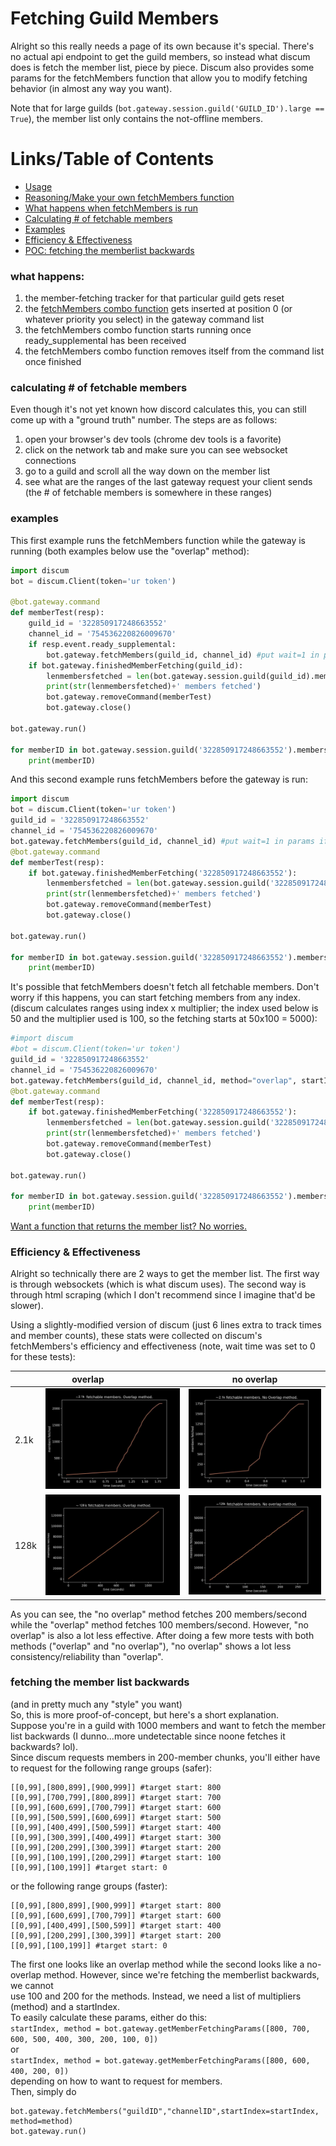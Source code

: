 # Fetching Guild Members
Alright so this really needs a page of its own because it's special. There's no actual api endpoint to get the guild members, so instead what discum does is fetch the member list, piece by piece. Discum also provides some params for the fetchMembers function that allow you to modify fetching behavior (in almost any way you want).      
    
Note that for large guilds (```bot.gateway.session.guild('GUILD_ID').large == True```), the member list only contains the not-offline members.       

# Links/Table of Contents
- [Usage](#fetch-guild-members)
- [Reasoning/Make your own fetchMembers function](https://arandomnewaccount.gitlab.io/discord-unofficial-docs/lazy_guilds.html)
- [What happens when fetchMembers is run](#what-happens)
- [Calculating # of fetchable members](#calculating--of-fetchable-members)
- [Examples](#examples)
- [Efficiency & Effectiveness](#efficiency--effectiveness)
- [POC: fetching the memberlist backwards](#fetching-the-member-list-backwards)

### what happens:
1) the member-fetching tracker for that particular guild gets reset
2) the [fetchMembers combo function](https://github.com/Merubokkusu/Discord-S.C.U.M/blob/master/discum/gateway/guild/combo.py#L83) gets inserted at position 0 (or whatever priority you select) in the gateway command list
3) the fetchMembers combo function starts running once ready_supplemental has been received
4) the fetchMembers combo function removes itself from the command list once finished

### calculating # of fetchable members
Even though it's not yet known how discord calculates this, you can still come up with a "ground truth" number. The steps are as follows:
1) open your browser's dev tools (chrome dev tools is a favorite)
2) click on the network tab and make sure you can see websocket connections
3) go to a guild and scroll all the way down on the member list
4) see what are the ranges of the last gateway request your client sends (the # of fetchable members is somewhere in these ranges)

### examples

This first example runs the fetchMembers function while the gateway is running (both examples below use the "overlap" method):
```python
import discum
bot = discum.Client(token='ur token')

@bot.gateway.command
def memberTest(resp):
	guild_id = '322850917248663552'
	channel_id = '754536220826009670'
	if resp.event.ready_supplemental:
		bot.gateway.fetchMembers(guild_id, channel_id) #put wait=1 in params if you'd like to wait 1 second inbetween requests
	if bot.gateway.finishedMemberFetching(guild_id):
		lenmembersfetched = len(bot.gateway.session.guild(guild_id).members)
		print(str(lenmembersfetched)+' members fetched')
		bot.gateway.removeCommand(memberTest)
		bot.gateway.close()

bot.gateway.run()

for memberID in bot.gateway.session.guild('322850917248663552').members:
	print(memberID)
```
And this second example runs fetchMembers before the gateway is run:
```python
import discum
bot = discum.Client(token='ur token')
guild_id = '322850917248663552'
channel_id = '754536220826009670'
bot.gateway.fetchMembers(guild_id, channel_id) #put wait=1 in params if you'd like to wait 1 second inbetween requests
@bot.gateway.command
def memberTest(resp):
	if bot.gateway.finishedMemberFetching('322850917248663552'):
		lenmembersfetched = len(bot.gateway.session.guild('322850917248663552').members)
		print(str(lenmembersfetched)+' members fetched')
		bot.gateway.removeCommand(memberTest)
		bot.gateway.close()

bot.gateway.run()

for memberID in bot.gateway.session.guild('322850917248663552').members:
	print(memberID)
```
It's possible that fetchMembers doesn't fetch all fetchable members. Don't worry if this happens, you can start fetching members from any index. (discum calculates ranges using index x multiplier; the index used below is 50 and the multiplier used is 100, so the fetching starts at 50x100 = 5000):
```python
#import discum
#bot = discum.Client(token='ur token')
guild_id = '322850917248663552'
channel_id = '754536220826009670'
bot.gateway.fetchMembers(guild_id, channel_id, method="overlap", startIndex=50, reset=False) #overlap method means multiplier is 100, reset is False because you want to keep previous data
@bot.gateway.command
def memberTest(resp):
	if bot.gateway.finishedMemberFetching('322850917248663552'):
		lenmembersfetched = len(bot.gateway.session.guild('322850917248663552').members)
		print(str(lenmembersfetched)+' members fetched')
		bot.gateway.removeCommand(memberTest)
		bot.gateway.close()

bot.gateway.run()

for memberID in bot.gateway.session.guild('322850917248663552').members:
	print(memberID)
```
[Want a function that returns the member list? No worries.](https://github.com/Merubokkusu/Discord-S.C.U.M/blob/master/examples/gettingGuildMembers.py)


### Efficiency & Effectiveness
Alright so technically there are 2 ways to get the member list. The first way is through websockets (which is what discum uses). The second way is through html scraping (which I don't recommend since I imagine that'd be slower).
  
Using a slightly-modified version of discum (just 6 lines extra to track times and member counts), these stats were collected on discum's fetchMembers's efficiency and effectiveness (note, wait time was set to 0 for these tests):

|      | overlap&nbsp; &nbsp; &nbsp; &nbsp; &nbsp; &nbsp; &nbsp; &nbsp; &nbsp; &nbsp; &nbsp; | no overlap |
|------|---------|------------|
| 2.1k |![a](memberFetchingStats/2100a.jpg)    |![c](memberFetchingStats/2100b.jpg)       |
| 128k |![b](memberFetchingStats/128ka.jpg)    |![d](memberFetchingStats/128kb.jpg)       |

As you can see, the "no overlap" method fetches 200 members/second while the "overlap" method fetches 100 members/second. However, "no overlap" is also a lot less effective. After doing a few more tests with both methods ("overlap" and "no overlap"), "no overlap" shows a lot less consistency/reliability than "overlap".


### fetching the member list backwards
(and in pretty much any "style" you want)       
So, this is more proof-of-concept, but here's a short explanation.         
Suppose you're in a guild with 1000 members and want to fetch the member list backwards (I dunno...more undetectable since noone fetches it backwards? lol).        
   Since discum requests members in 200-member chunks, you'll either have to request for the following range groups (safer):        
   ```
   [[0,99],[800,899],[900,999]] #target start: 800
   [[0,99],[700,799],[800,899]] #target start: 700
   [[0,99],[600,699],[700,799]] #target start: 600
   [[0,99],[500,599],[600,699]] #target start: 500
   [[0,99],[400,499],[500,599]] #target start: 400
   [[0,99],[300,399],[400,499]] #target start: 300
   [[0,99],[200,299],[300,399]] #target start: 200
   [[0,99],[100,199],[200,299]] #target start: 100
   [[0,99],[100,199]] #target start: 0
   ```
   or the following range groups (faster):        
   ```
   [[0,99],[800,899],[900,999]] #target start: 800
   [[0,99],[600,699],[700,799]] #target start: 600
   [[0,99],[400,499],[500,599]] #target start: 400
   [[0,99],[200,299],[300,399]] #target start: 200
   [[0,99],[100,199]] #target start: 0
   ```
   The first one looks like an overlap method while the second looks like a no-overlap method. However, since we're fetching the memberlist backwards, we cannot   
   use 100 and 200 for the methods. Instead, we need a list of multipliers (method) and a startIndex.         
   To easily calculate these params, either do this:        
   ```startIndex, method = bot.gateway.getMemberFetchingParams([800, 700, 600, 500, 400, 300, 200, 100, 0])```        
   or        
   ```startIndex, method = bot.gateway.getMemberFetchingParams([800, 600, 400, 200, 0])```        
   depending on how to want to request for members.        
   Then, simply do         
   ```
   bot.gateway.fetchMembers("guildID","channelID",startIndex=startIndex, method=method)
   bot.gateway.run()
   ```
   
